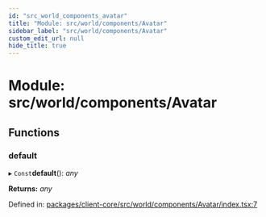 ```yaml
---
id: "src_world_components_avatar"
title: "Module: src/world/components/Avatar"
sidebar_label: "src/world/components/Avatar"
custom_edit_url: null
hide_title: true
---
```


# Module: src/world/components/Avatar

## Functions

### default

▸ `Const`**default**(): *any*

**Returns:** *any*

Defined in: [packages/client-core/src/world/components/Avatar/index.tsx:7](https://github.com/xr3ngine/xr3ngine/blob/77d12cea0/packages/client-core/src/world/components/Avatar/index.tsx#L7)
